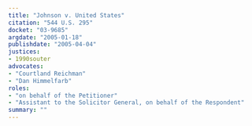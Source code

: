 ```yaml
---
title: "Johnson v. United States"
citation: "544 U.S. 295"
docket: "03-9685"
argdate: "2005-01-18"
publishdate: "2005-04-04"
justices:
- 1990souter
advocates:
- "Courtland Reichman"
- "Dan Himmelfarb"
roles:
- "on behalf of the Petitioner"
- "Assistant to the Solicitor General, on behalf of the Respondent"
summary: ""
---
```


